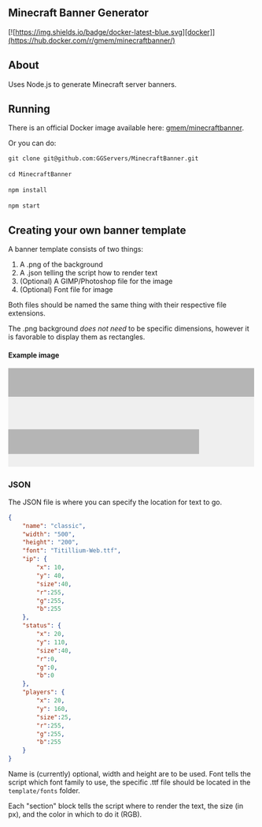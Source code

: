 Minecraft Banner Generator
---

[![https://img.shields.io/badge/docker-latest-blue.svg][docker]](https://hub.docker.com/r/gmem/minecraftbanner/)

## About

Uses Node.js to generate Minecraft server banners.

## Running

There is an official Docker image available here: [gmem/minecraftbanner](https://hub.docker.com/r/gmem/minecraftbanner/).

Or you can do:

```
git clone git@github.com:GGServers/MinecraftBanner.git

cd MinecraftBanner

npm install

npm start
```

## Creating your own banner template

A banner template consists of two things:

1. A .png of the background
2. A .json telling the script how to render text
3. (Optional) A GIMP/Photoshop file for the image
4. (Optional) Font file for image

Both files should be named the same thing with their respective file extensions.

The .png background _does not need_ to be specific dimensions, however it is
favorable to display them as rectangles.

#### Example image

![Example](https://raw.githubusercontent.com/GGServers/MinecraftBanner/v1/src/template/image/classic.png)

### JSON

The JSON file is where you can specify the location for text to go.

```json
{
    "name": "classic",
    "width": "500",
    "height": "200",
    "font": "Titillium-Web.ttf",
    "ip": {
        "x": 10,
        "y": 40,
        "size":40,
        "r":255,
        "g":255,
        "b":255
    },
    "status": {
        "x": 20,
        "y": 110,
        "size":40,
        "r":0,
        "g":0,
        "b":0
    },
    "players": {
        "x": 20,
        "y": 160,
        "size":25,
        "r":255,
        "g":255,
        "b":255
    }
}

```

Name is (currently) optional, width and height are to be used. Font tells the script which font family to use, the specific .ttf file should be located in the `template/fonts` folder.

Each "section" block tells the script where to render the text, the size (in px), and the color in which to do it (RGB).
